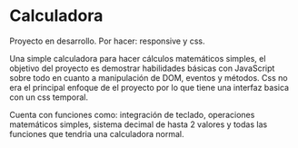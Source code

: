 # Calculadora

Proyecto en desarrollo.
Por hacer: responsive y css.

Una simple calculadora para hacer cálculos matemáticos simples, el objetivo del proyecto es demostrar habilidades básicas con JavaScript sobre todo en cuanto a manipulación de DOM, eventos y métodos. Css no era el principal enfoque de el proyecto por lo que tiene una interfaz basica con un css temporal.

Cuenta con funciones como: integración de teclado, operaciones matemáticos simples, sistema decimal de hasta 2 valores y todas las funciones que tendria una calculadora normal. 
